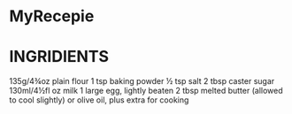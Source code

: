# MyRecepie

# INGRIDIENTS
135g/4¾oz plain flour
1 tsp baking powder
½ tsp salt
2 tbsp caster sugar
130ml/4½fl oz milk
1 large egg, lightly beaten
2 tbsp melted butter (allowed to cool slightly) or olive oil, plus extra for cooking
